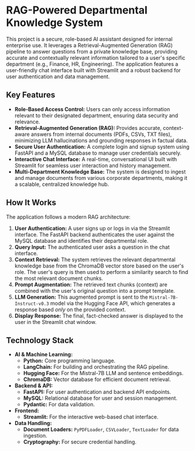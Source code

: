 # RAG-Powered Departmental Knowledge System

This project is a secure, role-based AI assistant designed for internal enterprise use. It leverages a Retrieval-Augmented Generation (RAG) pipeline to answer questions from a private knowledge base, providing accurate and contextually relevant information tailored to a user's specific department (e.g., Finance, HR, Engineering). The application features a user-friendly chat interface built with Streamlit and a robust backend for user authentication and data management.

## Key Features

*   **Role-Based Access Control:** Users can only access information relevant to their designated department, ensuring data security and relevance.
*   **Retrieval-Augmented Generation (RAG):** Provides accurate, context-aware answers from internal documents (PDFs, CSVs, TXT files), minimizing LLM hallucinations and grounding responses in factual data.
*   **Secure User Authentication:** A complete login and signup system using FastAPI and a MySQL database to manage user credentials securely.
*   **Interactive Chat Interface:** A real-time, conversational UI built with Streamlit for seamless user interaction and history management.
*   **Multi-Department Knowledge Base:** The system is designed to ingest and manage documents from various corporate departments, making it a scalable, centralized knowledge hub.

## How It Works

The application follows a modern RAG architecture:

1.  **User Authentication:** A user signs up or logs in via the Streamlit interface. The FastAPI backend authenticates the user against the MySQL database and identifies their departmental role.
2.  **Query Input:** The authenticated user asks a question in the chat interface.
3.  **Context Retrieval:** The system retrieves the relevant departmental knowledge base from the ChromaDB vector store based on the user's role. The user's query is then used to perform a similarity search to find the most relevant document chunks.
4.  **Prompt Augmentation:** The retrieved text chunks (context) are combined with the user's original question into a prompt template.
5.  **LLM Generation:** This augmented prompt is sent to the `Mistral-7B-Instruct-v0.3` model via the Hugging Face API, which generates a response based *only* on the provided context.
6.  **Display Response:** The final, fact-checked answer is displayed to the user in the Streamlit chat window.

## Technology Stack

*   **AI & Machine Learning:**
    *   **Python:** Core programming language.
    *   **LangChain:** For building and orchestrating the RAG pipeline.
    *   **Hugging Face:** For the Mistral-7B LLM and sentence embeddings.
    *   **ChromaDB:** Vector database for efficient document retrieval.
*   **Backend & API:**
    *   **FastAPI:** For user authentication and backend API endpoints.
    *   **MySQL:** Relational database for user and session management.
    *   **Pydantic:** For data validation.
*   **Frontend:**
    *   **Streamlit:** For the interactive web-based chat interface.
*   **Data Handling:**
    *   **Document Loaders:** `PyPDFLoader`, `CSVLoader`, `TextLoader` for data ingestion.
    *   **Cryptography:** For secure credential handling.
